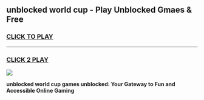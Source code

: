 
## unblocked world cup - Play Unblocked Gmaes & Free
<h3>
<a href="https://news.freeplayer.one?title=unblocked_world_cup&ref=23F">CLICK TO PLAY</a></h3>
<hr>

<h3>
<a href="https://news.freeplayer.one?title=unblocked_world_cup&ref=23F">CLICK 2 PLAY</a>
  
</h3>

<a href="https://news.freeplayer.one?title=unblocked_world_cup&ref=23F/"><img src="https://clearcache.store/games.png"></a>


**unblocked world cup games unblocked: Your Gateway to Fun and Accessible Online Gaming**
